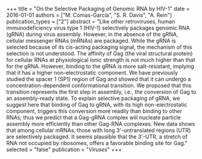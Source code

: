 +++
title = "On the Selective Packaging of Genomic RNA by HIV-1"
date = 2016-01-01
authors = ["M. Comas-Garcia", "S. R. Davis", "A. Rein"]
publication_types = ["2"]
abstract = "Like other retroviruses, human immunodeficiency virus type 1 (HIV-1) selectively packages genomic RNA (gRNA) during virus assembly. However, in the absence of the gRNA, cellular messenger RNAs (mRNAs) are packaged. While the gRNA is selected because of its cis-acting packaging signal, the mechanism of this selection is not understood. The affinity of Gag (the viral structural protein) for cellular RNAs at physiological ionic strength is not much higher than that for the gRNA. However, binding to the gRNA is more salt-resistant, implying that it has a higher non-electrostatic component. We have previously studied the spacer 1 (SP1) region of Gag and showed that it can undergo a concentration-dependent conformational transition. We proposed that this transition represents the first step in assembly, i.e., the conversion of Gag to an assembly-ready state. To explain selective packaging of gRNA, we suggest here that binding of Gag to gRNA, with its high non-electrostatic component, triggers this conversion more readily than binding to other RNAs; thus we predict that a Gag-gRNA complex will nucleate particle assembly more efficiently than other Gag-RNA complexes. New data shows that among cellular mRNAs, those with long 3'-untranslated regions (UTR) are selectively packaged. It seems plausible that the 3'-UTR, a stretch of RNA not occupied by ribosomes, offers a favorable binding site for Gag."
selected = "false"
publication = "*Viruses*"
+++

